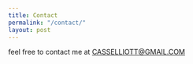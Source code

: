 ```yaml
---
title: Contact
permalink: "/contact/"
layout: post
---
```


feel free to contact me at CASSELLIOTT@GMAIL.COM

